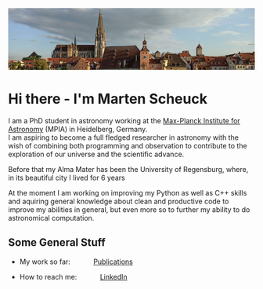 <div style="text-align:center"><img src="RegensburgSkyline.jpg"></div>

# Hi there - I'm Marten Scheuck
I am a PhD student in astronomy working at the [Max-Planck Institute for Astronomy](https://www.mpia.de/de) (MPIA) in Heidelberg, Germany.<br> I am aspiring to become a full fledged researcher in astronomy with the wish of combining both programming and observation to contribute to the exploration of our universe and the scientific advance.

Before that my Alma Mater has been the University of Regensburg, where, in its beautiful city I lived for 6 years

At the moment I am working on improving my Python as well as C++ skills and aquiring general knowledge about clean and productive code to improve my abilities in general, but even more so to further my ability to do astronomical computation.

## Some General Stuff
* My work so far:
&nbsp;&nbsp;&nbsp;&nbsp;&nbsp;&nbsp;&nbsp;&nbsp;&nbsp;&nbsp; [Publications](https://ui.adsabs.harvard.edu/search/q=%20author%3A%22M.%20Scheuck%22&sort=date%20desc%2C%20bibcode%20desc&p_=0)

* How to reach me:
&nbsp;&nbsp;&nbsp;&nbsp;&nbsp;&nbsp;&nbsp;&nbsp;&nbsp;&nbsp; [LinkedIn](https://www.linkedin.com/in/marten-scheuck/)
